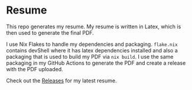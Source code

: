 # Resume

This repo generates my resume. My resume is written in Latex, which is then used to generate the final PDF.

I use Nix Flakes to handle my dependencies and packaging. `flake.nix` contains devShell where it has latex dependencies installed and also a packaging that is used to build my PDF via `nix build`. I use the same packaging in my GitHub Actions to generate the PDF and create a release with the PDF uploaded.

Check out the [Releases](https://github.com/gapuchi/resume/releases) for my latest resume.
